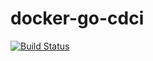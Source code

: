 # docker-go-cdci

[![Build Status](https://travis-ci.com/coderluka/docker-go-cdci.svg?branch=main)](https://travis-ci.com/coderluka/docker-go-cdci)
